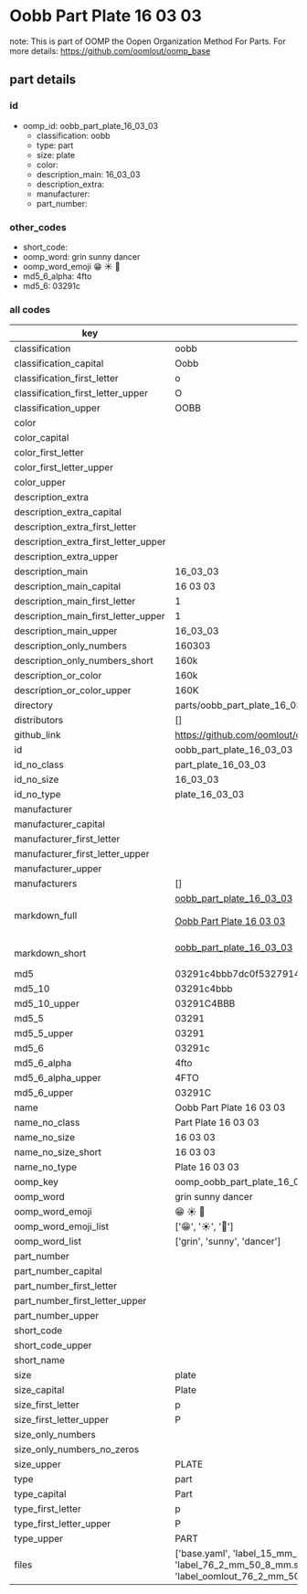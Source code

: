 # Oobb Part Plate 16 03 03  

note: This is part of OOMP the Oopen Organization Method For Parts. For more details: https://github.com/oomlout/oomp_base

##  part details





### id
* oomp_id: oobb_part_plate_16_03_03
  * classification: oobb
  * type: part
  * size: plate
  * color: 
  * description_main: 16_03_03
  * description_extra: 
  * manufacturer: 
  * part_number: 

### other_codes
* short_code: 
* oomp_word: grin sunny dancer
* oomp_word_emoji :grin: :sunny: :dancer:
* md5_6_alpha: 4fto
* md5_6: 03291c

### all codes 
| key | value |  
| --- | --- |  
| classification | oobb |  
| classification_capital | Oobb |  
| classification_first_letter | o |  
| classification_first_letter_upper | O |  
| classification_upper | OOBB |  
| color |  |  
| color_capital |  |  
| color_first_letter |  |  
| color_first_letter_upper |  |  
| color_upper |  |  
| description_extra |  |  
| description_extra_capital |  |  
| description_extra_first_letter |  |  
| description_extra_first_letter_upper |  |  
| description_extra_upper |  |  
| description_main | 16_03_03 |  
| description_main_capital | 16 03 03 |  
| description_main_first_letter | 1 |  
| description_main_first_letter_upper | 1 |  
| description_main_upper | 16_03_03 |  
| description_only_numbers | 160303 |  
| description_only_numbers_short | 160k |  
| description_or_color | 160k |  
| description_or_color_upper | 160K |  
| directory | parts/oobb_part_plate_16_03_03 |  
| distributors | [] |  
| github_link | https://github.com/oomlout/oomlout_oomp_part_src/tree/main/parts/oobb_part_plate_16_03_03/working |  
| id | oobb_part_plate_16_03_03 |  
| id_no_class | part_plate_16_03_03 |  
| id_no_size | 16_03_03 |  
| id_no_type | plate_16_03_03 |  
| manufacturer |  |  
| manufacturer_capital |  |  
| manufacturer_first_letter |  |  
| manufacturer_first_letter_upper |  |  
| manufacturer_upper |  |  
| manufacturers | [] |  
| markdown_full | [oobb_part_plate_16_03_03](https://github.com/oomlout/oomlout_oomp_part_src/tree/main/parts/oobb_part_plate_16_03_03/working)<br>[](https://github.com/oomlout/oomlout_oomp_part_src/tree/main/parts/oobb_part_plate_16_03_03/working)<br>[Oobb Part Plate 16 03 03](https://github.com/oomlout/oomlout_oomp_part_src/tree/main/parts/oobb_part_plate_16_03_03/working)<br><br> |  
| markdown_short | [oobb_part_plate_16_03_03](https://github.com/oomlout/oomlout_oomp_part_src/tree/main/parts/oobb_part_plate_16_03_03/working)<br><br> |  
| md5 | 03291c4bbb7dc0f53279148d5fdb21c6 |  
| md5_10 | 03291c4bbb |  
| md5_10_upper | 03291C4BBB |  
| md5_5 | 03291 |  
| md5_5_upper | 03291 |  
| md5_6 | 03291c |  
| md5_6_alpha | 4fto |  
| md5_6_alpha_upper | 4FTO |  
| md5_6_upper | 03291C |  
| name | Oobb Part Plate 16 03 03 |  
| name_no_class | Part Plate 16 03 03 |  
| name_no_size | 16 03 03 |  
| name_no_size_short | 16 03 03 |  
| name_no_type | Plate 16 03 03 |  
| oomp_key | oomp_oobb_part_plate_16_03_03 |  
| oomp_word | grin sunny dancer |  
| oomp_word_emoji | :grin: :sunny: :dancer: |  
| oomp_word_emoji_list | [':grin:', ':sunny:', ':dancer:'] |  
| oomp_word_list | ['grin', 'sunny', 'dancer'] |  
| part_number |  |  
| part_number_capital |  |  
| part_number_first_letter |  |  
| part_number_first_letter_upper |  |  
| part_number_upper |  |  
| short_code |  |  
| short_code_upper |  |  
| short_name |  |  
| size | plate |  
| size_capital | Plate |  
| size_first_letter | p |  
| size_first_letter_upper | P |  
| size_only_numbers |  |  
| size_only_numbers_no_zeros |  |  
| size_upper | PLATE |  
| type | part |  
| type_capital | Part |  
| type_first_letter | p |  
| type_first_letter_upper | P |  
| type_upper | PART |  
| files | ['base.yaml', 'label_15_mm_30_mm.pdf', 'label_15_mm_30_mm.svg', 'label_76_2_mm_50_8_mm.pdf', 'label_76_2_mm_50_8_mm.svg', 'label_oomlout_76_2_mm_50_8_mm.pdf', 'label_oomlout_76_2_mm_50_8_mm.svg', 'readme.md', 'working.json', 'working.yaml'] |  
